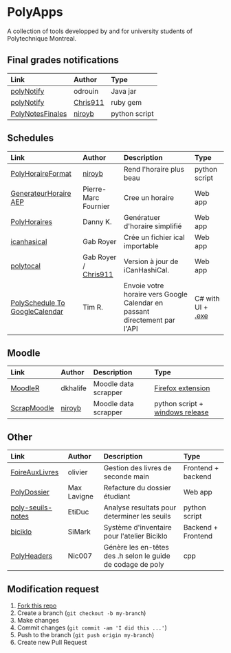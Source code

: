 PolyApps
=========

A collection of tools developped by and for university students of Polytechnique Montreal.


Final grades notifications
-----------
 Link          | Author         | Type 
:------------- | :------------- | :------
[polyNotify](https://github.com/odrouin/polynotify) | odrouin | Java jar
[polyNotify](https://github.com/Chris911/PolyNotify) | [Chris911] | ruby gem
[PolyNotesFinales](https://github.com/niroyb/PolyNotesFinales) | [niroyb] | python script

Schedules
---------
 Link          | Author         | Description | Type 
:------------- | :------------- | :---------- | :--------
[PolyHoraireFormat](https://github.com/niroyb/PolyHoraireFormat) | [niroyb] | Rend l'horaire plus beau | python script
[GenerateurHoraire AEP](http://www.horaires.aep.polymtl.ca/) | Pierre-Marc Fournier | Cree un horaire | Web app
[PolyHoraires](http://www.polyhoraires.com/) | Danny K. | Genératuer d'horaire simplifié | Web app
[icanhasical](http://icanhasical.appspot.com/) | Gab Royer | Crée un fichier ical importable | Web app
[polytocal](http://polytocal.appspot.com/) | Gab Royer / [Chris911] | Version à jour de iCanHashiCal. | Web app
[PolySchedule To GoogleCalendar](https://bitbucket.org/timrousselet/polyscheduletogooglecalendar) | Tim R. | Envoie votre horaire vers Google Calendar en passant directement par l'API | C# with UI + [.exe](https://bitbucket.org/timrousselet/polyscheduletogooglecalendar/downloads)

Moodle
--------
 Link          | Author         | Description | Type 
:------------- | :------------- | :---------- | :--------
[MoodleR](https://github.com/dkhalife/MoodleR) | dkhalife | Moodle data scrapper | [Firefox extension](https://addons.mozilla.org/en-US/firefox/addon/moodler/)
[ScrapMoodle](https://github.com/niroyb/ScrapMoodle) | [niroyb] | Moodle data scrapper | python script + [windows release](https://github.com/niroyb/ScrapMoodle/releases)


Other
-----
 Link          | Author         | Description | Type 
:------------- | :------------- | :---------- | :--------
[FoireAuxLivres](https://github.com/olivierIllogika/foire) | olivier | Gestion des livres de seconde main | Frontend + backend
[PolyDossier](https://github.com/malavv/PolyDossier) | Max Lavigne | Refacture du dossier étudiant | Web app
[poly-seuils-notes](https://github.com/EtiDuc/poly-seuils-notes) | EtiDuc | Analyse resultats pour determiner les seuils | python script
[biciklo](https://github.com/simark/biciklo) | SiMark | Système d'inventaire pour l'atelier Biciklo | Backend + Frontend
[PolyHeaders](https://github.com/Nic007/PolyHeaders) | Nic007 | Génère les en-têtes des .h selon le guide de codage de poly | cpp

Modification request
--------------
1. [Fork this repo](https://help.github.com/articles/fork-a-repo) 
2. Create a branch (`git checkout -b my-branch`)
3. Make changes
3. Commit changes (`git commit -am 'I did this ...'`)
4. Push to the branch (`git push origin my-branch`)
5. Create new Pull Request

[Chris911]:https://github.com/Chris911
[niroyb]:https://github.com/niroyb